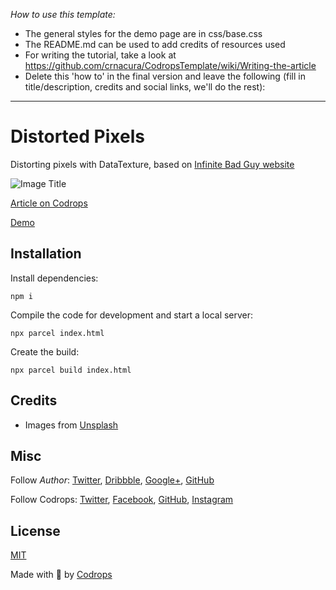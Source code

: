 *How to use this template:*

- The general styles for the demo page are in css/base.css
- The README.md can be used to add credits of resources used
- For writing the tutorial, take a look at https://github.com/crnacura/CodropsTemplate/wiki/Writing-the-article
- Delete this 'how to' in the final version and leave the following (fill in title/description, credits and social links, we'll do the rest):

-------

# Distorted Pixels

Distorting pixels with DataTexture, based on [Infinite Bad Guy website](https://billie.withyoutube.com/)

![Image Title](https://generative-placeholders.glitch.me/image?width=800&height=600")

[Article on Codrops](https://tympanus.net/codrops/?p=)

[Demo](http://tympanus.net/Development/.../)


## Installation

Install dependencies:

```
npm i
```

Compile the code for development and start a local server:

```
npx parcel index.html
```

Create the build:

```
npx parcel build index.html
```

## Credits

- Images from [Unsplash](https://unsplash.com/)

## Misc

Follow *Author*: [Twitter](), [Dribbble](), [Google+](), [GitHub]() 

Follow Codrops: [Twitter](http://www.twitter.com/codrops), [Facebook](http://www.facebook.com/codrops), [GitHub](https://github.com/codrops), [Instagram](https://www.instagram.com/codropsss/)

## License
[MIT](LICENSE)

Made with :blue_heart:  by [Codrops](http://www.codrops.com)





